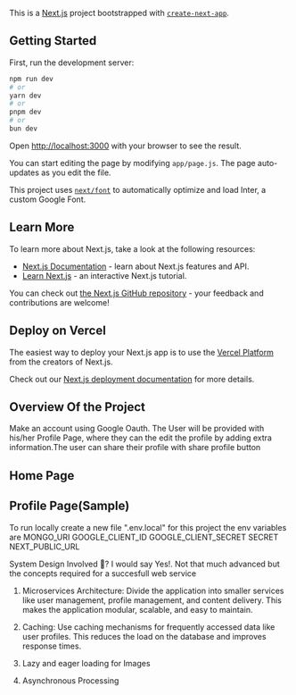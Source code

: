 This is a [Next.js](https://nextjs.org/) project bootstrapped with [`create-next-app`](https://github.com/vercel/next.js/tree/canary/packages/create-next-app).

## Getting Started

First, run the development server:

```bash
npm run dev
# or
yarn dev
# or
pnpm dev
# or
bun dev
```

Open [http://localhost:3000](http://localhost:3000) with your browser to see the result.

You can start editing the page by modifying `app/page.js`. The page auto-updates as you edit the file.

This project uses [`next/font`](https://nextjs.org/docs/basic-features/font-optimization) to automatically optimize and load Inter, a custom Google Font.

## Learn More

To learn more about Next.js, take a look at the following resources:

- [Next.js Documentation](https://nextjs.org/docs) - learn about Next.js features and API.
- [Learn Next.js](https://nextjs.org/learn) - an interactive Next.js tutorial.

You can check out [the Next.js GitHub repository](https://github.com/vercel/next.js/) - your feedback and contributions are welcome!

## Deploy on Vercel

The easiest way to deploy your Next.js app is to use the [Vercel Platform](https://vercel.com/new?utm_medium=default-template&filter=next.js&utm_source=create-next-app&utm_campaign=create-next-app-readme) from the creators of Next.js.

Check out our [Next.js deployment documentation](https://nextjs.org/docs/deployment) for more details.


## Overview Of the Project

Make an account using Google Oauth. The User will be provided with his/her Profile Page, where they can the edit the profile by adding extra information.The user can share their profile with share profile button

## Home Page



## Profile Page(Sample)


To run locally create a new file ".env.local"
for this project the env variables are
MONGO_URI
GOOGLE_CLIENT_ID
GOOGLE_CLIENT_SECRET
SECRET
NEXT_PUBLIC_URL

System Design Involved 🤔?
I would say Yes!. Not that much advanced but the concepts required for a succesfull web service

1) Microservices Architecture:
Divide the application into smaller services like user management, profile management, and content delivery. This makes the application modular, scalable, and easy to maintain.

2) Caching:
Use caching mechanisms for frequently accessed data like user profiles. This reduces the load on the database and improves response times.

3) Lazy and eager loading for Images

4) Asynchronous Processing